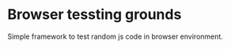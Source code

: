 Browser tessting grounds
========================

Simple framework to test random js code in browser environment.
